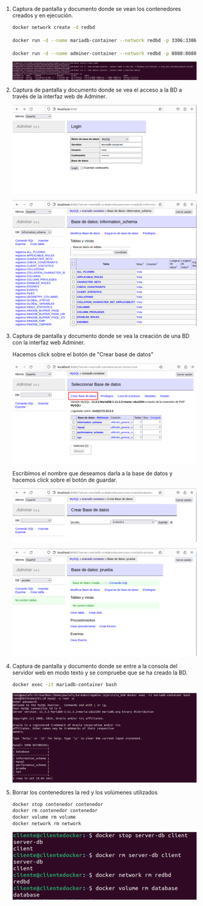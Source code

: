 1. Captura de pantalla y documento donde se vean los contenedores creados y en ejecución.

    ```bash
    docker network create -d redbd

    docker run -d --name mariadb-container --network redbd -p 3306:3306 -v database:/var/lib/mysql -e MYSQL_ROOT_PASSWORD=password mariadb

    docker run -d --name adminer-container --network redbd -p 8080:8080 adminer
    ```

    ![](./images/comandos.png)

2. Captura de pantalla y documento donde se vea el acceso a la BD a través de la interfaz web de Adminer.

    ![](./images/login.png)

    ![](./images/seeDatabase.png)

3. Captura de pantalla y documento donde se vea la creación de una BD con la interfaz web Adminer.

    Hacemos click sobre el botón de "Crear base de datos"

    ![](./images/createTable01.png)

    Escribimos el nombre que deseamos darla a la base de datos y hacemos click sobre el botón de guardar.

    ![](./images/createTable02.png)

    ![](./images/createTable03.png)

4. Captura de pantalla y documento donde se entre a la consola del servidor web en modo texto y se compruebe que se ha creado la BD.

    ```bash
    docker exec -it mariadb-container bash

    ```

    ![](./images/showDatabases.png)

5. Borrar los contenedores la red y los volúmenes utilizados

    ```bash
    docker stop contenedor contenedor
    docker rm contenedor contenedor
    docker volume rm volume 
    docker network rm network 
    ```

    ![](./images/delete.png)